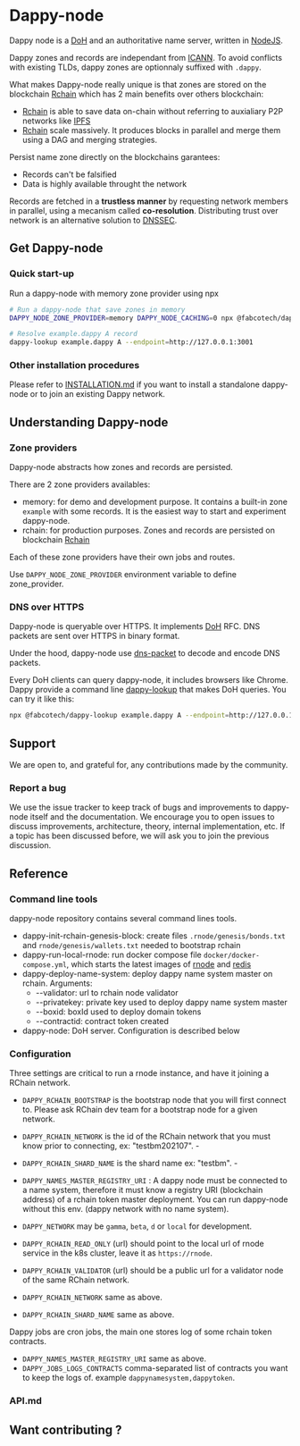 # Dappy-node

Dappy node is a [DoH](https://datatracker.ietf.org/doc/html/rfc8484) and an authoritative name server, written in [NodeJS](https://nodejs.org/).

Dappy zones and records are independant from [ICANN](https://www.icann.org/).
To avoid conflicts with existing TLDs, dappy zones are optionnaly suffixed with `.dappy`.

What makes Dappy-node really unique is that zones are stored on the blockchain [Rchain](https://rchain-community.github.io/) which has 2 main benefits over others blockchain:
- [Rchain](https://rchain-community.github.io/) is able to save data on-chain without referring to auxialiary P2P networks like [IPFS](https://ipfs.io/)
- [Rchain](https://rchain-community.github.io/) scale massively. It produces blocks in parallel and merge them using a DAG and merging strategies.

Persist name zone directly on the blockchains garantees: 
- Records can't be falsified
- Data is highly available throught the network

Records are fetched in a **trustless manner** by requesting network members in parallel, using a mecanism called **co-resolution**. Distributing trust over network is an alternative solution to [DNSSEC](https://datatracker.ietf.org/doc/html/rfc4033).

## Get Dappy-node

### Quick start-up

Run a dappy-node with memory zone provider using npx

```bash
# Run a dappy-node that save zones in memory
DAPPY_NODE_ZONE_PROVIDER=memory DAPPY_NODE_CACHING=0 npx @fabcotech/dappy-node

# Resolve example.dappy A record
dappy-lookup example.dappy A --endpoint=http://127.0.0.1:3001
```

### Other installation procedures

Please refer to [INSTALLATION.md](INSTALLATION.MD) if you want to install a standalone dappy-node or to join an existing Dappy network.

## Understanding Dappy-node

### Zone providers

Dappy-node abstracts how zones and records are persisted.

There are 2 zone providers availables:
- memory: for demo and development purpose. It contains a built-in zone `example` with some records. It is the easiest way to start and experiment dappy-node.
- rchain: for production purposes. Zones and records are persisted on blockchain [Rchain](https://rchain-community.github.io/)

Each of these zone providers have their own jobs and routes.

Use `DAPPY_NODE_ZONE_PROVIDER` environment variable to define zone_provider.  

### DNS over HTTPS

Dappy-node is queryable over HTTPS. It implements [DoH](https://datatracker.ietf.org/doc/html/rfc8484) RFC. DNS packets are sent over HTTPS in binary format.

Under the hood, dappy-node use [dns-packet](https://github.com/mafintosh/dns-packet) to decode and encode DNS packets.

Every DoH clients can query dappy-node, it includes browsers like Chrome. Dappy provide a command line [dappy-lookup](https://github.com/fabcotech/dappy-lookup) that makes DoH queries. You can try it like this:

```sh
npx @fabcotech/dappy-lookup example.dappy A --endpoint=http://127.0.0.1:3001
```

## Support

We are open to, and grateful for, any contributions made by the community.

### Report a bug

We use the issue tracker to keep track of bugs and improvements to dappy-node itself and the documentation. We encourage you to open issues to discuss improvements, architecture, theory, internal implementation, etc. If a topic has been discussed before, we will ask you to join the previous discussion.

## Reference

### Command line tools

dappy-node repository contains several command lines tools.

- dappy-init-rchain-genesis-block: create files `.rnode/genesis/bonds.txt` and `rnode/genesis/wallets.txt` needed to bootstrap rchain
- dappy-run-local-rnode: run docker compose file `docker/docker-compose.yml`, which starts the latest images of [rnode](https://hub.docker.com/r/rchain/rnode) and [redis](https://hub.docker.com/_/redis)
- dappy-deploy-name-system: deploy dappy name system master on rchain. Arguments:
   - --validator: url to rchain node validator
   - --privatekey: private key used to deploy dappy name system master
   - --boxid: boxId used to deploy domain tokens
   - --contractid: contract token created
- dappy-node: DoH server. Configuration is described below
### Configuration

Three settings are critical to run a rnode instance, and have it joining a RChain network.
- `DAPPY_RCHAIN_BOOTSTRAP` is the bootstrap node that you will first connect to. Please ask RChain dev team for a bootstrap node for a given network.
- `DAPPY_RCHAIN_NETWORK` is the id of the RChain network that you must know prior to connecting, ex: "testbm202107". -
- `DAPPY_RCHAIN_SHARD_NAME` is the shard name ex: "testbm". -

- `DAPPY_NAMES_MASTER_REGISTRY_URI` : A dappy node must be connected to a name system, therefore it must know a registry URI (blockchain address) of a rchain token master deployment. You can run dappy-node without this env. (dappy network with no name system).
- `DAPPY_NETWORK` may be `gamma`, `beta`, `d` or `local` for development.
- `DAPPY_RCHAIN_READ_ONLY` (url) should point to the local url of rnode service in the k8s cluster, leave it as `https://rnode`.
- `DAPPY_RCHAIN_VALIDATOR` (url) should be a public url for a validator node of the same RChain network.
- `DAPPY_RCHAIN_NETWORK` same as above.
- `DAPPY_RCHAIN_SHARD_NAME` same as above.

Dappy jobs are cron jobs, the main one stores log of some rchain token contracts.
- `DAPPY_NAMES_MASTER_REGISTRY_URI` same as above.
- `DAPPY_JOBS_LOGS_CONTRACTS` comma-separated list of contracts you want to keep the logs of. example `dappynamesystem,dappytoken`.

### API.md

## Want contributing ?